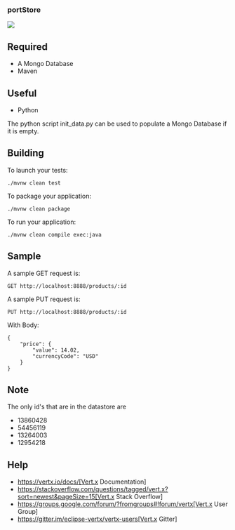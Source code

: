 ### portStore

[<img src="https://img.shields.io/badge/vert.x-4.0.1-purple.svg">](https://vertx.io)

## Required
- A Mongo Database
- Maven

## Useful
- Python

The python script init_data.py can be used to populate a Mongo Database if it is empty.

## Building

To launch your tests:
```
./mvnw clean test
```

To package your application:
```
./mvnw clean package
```

To run your application:
```
./mvnw clean compile exec:java
```

## Sample

A sample GET request is:
```
GET http://localhost:8888/products/:id
```

A sample PUT request is:
```
PUT http://localhost:8888/products/:id
``` 

With Body:
```
{
    "price": {
        "value": 14.02,
        "currencyCode": "USD"
    }
}
```

## Note

The only id's that are in the datastore are 
- 13860428
- 54456119
- 13264003
- 12954218

## Help

* https://vertx.io/docs/[Vert.x Documentation]
* https://stackoverflow.com/questions/tagged/vert.x?sort=newest&pageSize=15[Vert.x Stack Overflow]
* https://groups.google.com/forum/?fromgroups#!forum/vertx[Vert.x User Group]
* https://gitter.im/eclipse-vertx/vertx-users[Vert.x Gitter]


